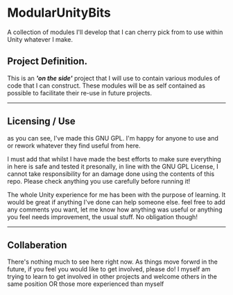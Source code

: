 # ModularUnityBits
A collection of modules I'll develop that I can cherry pick from to use within Unity whatever I make.

## Project Definition.

This is an ***'on the side'*** project that I will use to contain various modules of code that I can construct. These modules will be as self contained as possible to facilitate their re-use in future projects.

---

## Licensing / Use

as you can see, I've made this GNU GPL. I'm happy for anyone to use and or rework whatever they find useful from here. 

I must add that whilst I have made the best efforts to make sure everything in here is safe and tested it presonally, in line with the GNU GPL License, I cannot take responsibility for an damage done using the contents of this repo. Please check anything you use carefully before running it!

The whole Unity experience for me has been with the purpose of learning. It would be great if anything I've done can help someone else. feel free to add any comments you want, let me know how anything was useful or anything you feel needs improvement, the usual stuff. No obligation though!

---
## Collaberation
There's nothing much to see here right now. As things move forwrd in the future, if you feel you would like to get involved, please do! I myself am trying to learn to get involved in other projects and welcome others in the same position OR those more experienced than myself
